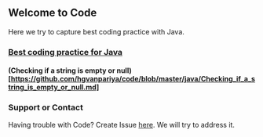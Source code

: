## Welcome to Code

Here we try to capture best coding practice with Java.


### [Best coding practice for Java](https://github.com/hgvanpariya/code/blob/master/java/java_main.md)
#### (Checking if a string is empty or null)[https://github.com/hgvanpariya/code/blob/master/java/Checking_if_a_string_is_empty_or_null.md]


### Support or Contact

Having trouble with Code? Create Issue [here](https://github.com/hgvanpariya/code/issues). We will try to address it.
